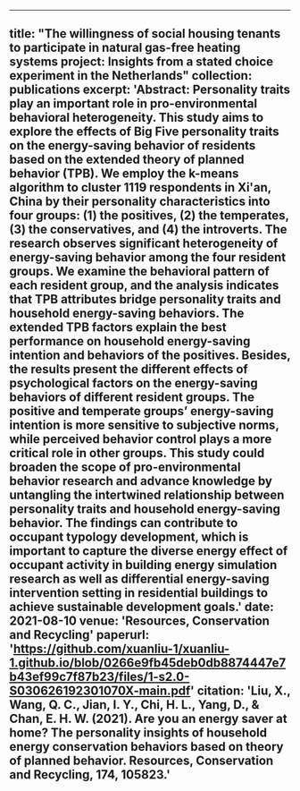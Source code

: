 
---
title: "The willingness of social housing tenants to participate in natural gas-free heating systems project: Insights from a stated choice experiment in the Netherlands"
collection: publications
excerpt: 'Abstract: Personality traits play an important role in pro-environmental behavioral heterogeneity. This study aims to explore the effects of Big Five personality traits on the energy-saving behavior of residents based on the extended theory of planned behavior (TPB). We employ the k-means algorithm to cluster 1119 respondents in Xi'an, China by their personality characteristics into four groups: (1) the positives, (2) the temperates, (3) the conservatives, and (4) the introverts. The research observes significant heterogeneity of energy-saving behavior among the four resident groups. We examine the behavioral pattern of each resident group, and the analysis indicates that TPB attributes bridge personality traits and household energy-saving behaviors. The extended TPB factors explain the best performance on household energy-saving intention and behaviors of the positives. Besides, the results present the different effects of psychological factors on the energy-saving behaviors of different resident groups. The positive and temperate groups’ energy-saving intention is more sensitive to subjective norms, while perceived behavior control plays a more critical role in other groups. This study could broaden the scope of pro-environmental behavior research and advance knowledge by untangling the intertwined relationship between personality traits and household energy-saving behavior. The findings can contribute to occupant typology development, which is important to capture the diverse energy effect of occupant activity in building energy simulation research as well as differential energy-saving intervention setting in residential buildings to achieve sustainable development goals.'
date: 2021-08-10
venue: 'Resources, Conservation and Recycling'
paperurl: 'https://github.com/xuanliu-1/xuanliu-1.github.io/blob/0266e9fb45deb0db8874447e7b43ef99c7f87b23/files/1-s2.0-S030626192301070X-main.pdf'
citation: 'Liu, X., Wang, Q. C., Jian, I. Y., Chi, H. L., Yang, D., & Chan, E. H. W. (2021). Are you an energy saver at home? The personality insights of household energy conservation behaviors based on theory of planned behavior. Resources, Conservation and Recycling, 174, 105823.'
---

